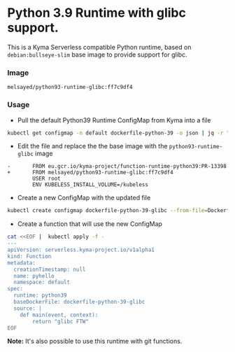 # Python 3.9 Runtime with glibc support.

This is a Kyma Serverless compatible Python runtime, based on `debian:bullseye-slim` base image to provide support for glibc.

### Image

`melsayed/python93-runtime-glibc:ff7c9df4`

### Usage

- Pull the default Python39 Runtime ConfigMap from Kyma into a file
```bash
kubectl get configmap -n default dockerfile-python-39 -o json | jq -r ".data.Dockerfile" > dockerfile-python-39-glibc.yaml
```

- Edit the file and replace the the base image with the `python93-runtime-glibc` image

```git
-       FROM eu.gcr.io/kyma-project/function-runtime-python39:PR-13398
+       FROM melsayed/python93-runtime-glibc:ff7c9df4
        USER root
        ENV KUBELESS_INSTALL_VOLUME=/kubeless
```

- Create a new ConfigMap with the updated file
```bash
kubectl create configmap dockerfile-python-39-glibc --from-file=Dockerfile=dockerfile-python-39-glibc.yaml
```

- Create a function that will use the new ConfigMap
```bash
cat <<EOF |  kubectl apply -f -
---
apiVersion: serverless.kyma-project.io/v1alpha1
kind: Function
metadata:
  creationTimestamp: null
  name: pyhello
  namespace: default
spec:
  runtime: python39
  baseDockerFile: dockerfile-python-39-glibc
  source: |
    def main(event, context):
        return "glibc FTW"
EOF
```


**Note:** It's also possible to use this runtime with git functions.